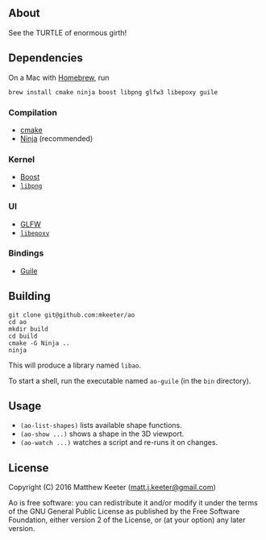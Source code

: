 ## About
See the TURTLE of enormous girth!

## Dependencies

On a Mac with [Homebrew](http://brew.sh/), run
```
brew install cmake ninja boost libpng glfw3 libepoxy guile
```

### Compilation
- [cmake](https://cmake.org/)
- [Ninja](https://ninja-build.org/) (recommended)

### Kernel
- [Boost](http://www.boost.org/)
- [`libpng`](http://www.libpng.org/pub/png/libpng.html)

### UI
- [GLFW](http://www.glfw.org/)
- [`libepoxy`](https://github.com/anholt/libepoxy)

### Bindings
- [Guile](http://www.gnu.org/software/guile/)

## Building
```
git clone git@github.com:mkeeter/ao
cd ao
mkdir build
cd build
cmake -G Ninja ..
ninja
```
This will produce a library named `libao`.

To start a shell, run the executable named `ao-guile`
(in the `bin` directory).

## Usage
- `(ao-list-shapes)` lists available shape functions.
- `(ao-show ...)` shows a shape in the 3D viewport.
- `(ao-watch ...)` watches a script and re-runs it on changes.

## License
Copyright (C) 2016 Matthew Keeter (matt.j.keeter@gmail.com)

Ao is free software: you can redistribute it and/or modify
it under the terms of the GNU General Public License as published by
the Free Software Foundation, either version 2 of the License, or
(at your option) any later version.
